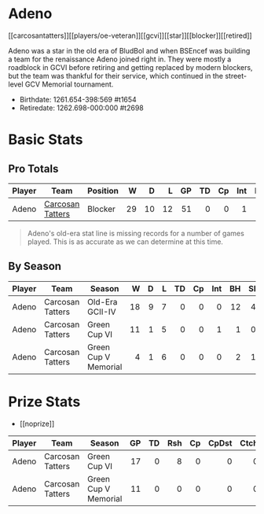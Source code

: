 # Adeno

[[carcosantatters]][[players/oe-veteran]][[gcvi]][[star]][[blocker]][[retired]]

Adeno was a star in the old era of BludBol and when BSEncef was building a team for the renaissance Adeno joined right in. They were mostly a roadblock in GCVI before retiring and getting replaced by modern blockers, but the team was thankful for their service, which continued in the street-level GCV Memorial tournament.

* Birthdate: 1261.654-398:569 #t1654
* Retiredate: 1262.698-000:000 #t2698 

# Basic Stats

## Pro Totals

| Player           | Team        | Position      | W | D | L | GP | TD | Cp | Int | BH | SI | Ki | MVP | SPP |
|------------------|-------------|---------------|--:|--:|--:|---:|---:|---:|----:|---:|---:|---:|----:|----:|
| Adeno | [Carcosan Tatters](../teams/carcosantatters) | Blocker |   29 |   10 |   12 |   51 |    0 |    0 |    1 |    13 |    4 |    2 |    6 |   70 |

> Adeno's old-era stat line is missing records for a number of games played. This is as accurate as we can determine at this time.

## By Season

| Player | Team         | Season          | W | D | L | TD | Cp | Int | BH | SI | Ki | MVP | SPP |
|--------|--------------|-----------------|--:|--:|--:|---:|---:|----:|---:|---:|---:|----:|----:|
| Adeno | Carcosan Tatters | Old-Era GCII-IV      |    18 |    9 |    7 |    0 |    0 |  0 |  12 |    4 |    2 |    5 |    61 ||
| Adeno | Carcosan Tatters | Green Cup VI         |   11 |    1 |    5 |    0 |    0 |    1 |    1 |    0 |    0 |    1 |    9 |
| Adeno | Carcosan Tatters | Green Cup V Memorial |    4 |    1 |    6 |    0 |    0 |    0 |    2 |    1 |    0 |    0 |    6 |

# Prize Stats

* [[noprize]]

| Player | Team         | Season          | GP | TD | Rsh | Cp | CpDst | Ctch | Int | Cas | Blk | Sck | MVP | SPP |
|--------|--------------|-----------------|---:|---:|----:|---:|------:|-----:|----:|----:|----:|----:|----:|----:|
| Adeno | Carcosan Tatters | Green Cup VI         | 17 |    0 |    8 |    0 |     0 |    0 |    1 |    1 |   99 |    1 |    1 |    9 |
| Adeno | Carcosan Tatters | Green Cup V Memorial | 11 |    0 |    0 |    0 |     0 |    0 |    0 |    3 |   58 |    0 |    0 |    6 |
